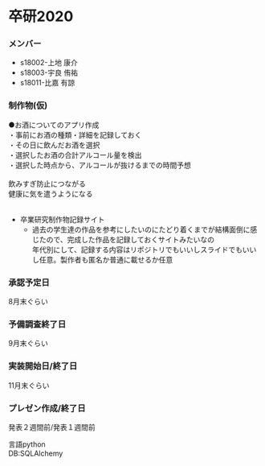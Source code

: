 # 卒研2020

### メンバー

* s18002-上地 康介
* s18003-宇良 侑祐
* s18011-比嘉 有諒

### 制作物(仮)
●お酒についてのアプリ作成
<br>
・事前にお酒の種類・詳細を記録しておく
<br>
・その日に飲んだお酒を選択<br>
・選択したお酒の合計アルコール量を検出<br>
・選択した時点から、アルコールが抜けるまでの時間予想<br>
<br>
飲みすぎ防止につながる<br>
健康に気を遣うようになる<br>
<br>

* 卒業研究制作物記録サイト  
  * 過去の学生達の作品を参考にしたいのにたどり着くまでが結構面倒に感じたので、完成した作品を記録しておくサイトみたいなの  
  年代別にして、記録する内容はリポジトリでもいいしスライドでもいいし任意。製作者も匿名か普通に載せるか任意
  
### 承認予定日
8月末ぐらい
### 予備調査終了日
9月末ぐらい
### 実装開始日/終了日
11月末ぐらい
### プレゼン作成/終了日
発表２週間前/発表１週間前

言語python
<br>
DB:SQLAlchemy

